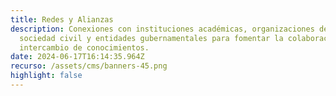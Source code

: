 ```yaml
---
title: Redes y Alianzas
description: Conexiones con instituciones académicas, organizaciones de la
  sociedad civil y entidades gubernamentales para fomentar la colaboración y el
  intercambio de conocimientos.
date: 2024-06-17T16:14:35.964Z
recurso: /assets/cms/banners-45.png
highlight: false
---
```

